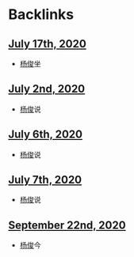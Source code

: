 
# Backlinks
## [July 17th, 2020](<July 17th, 2020.md>)
- [杨俊](<杨俊.md>)坐

## [July 2nd, 2020](<July 2nd, 2020.md>)
- [杨俊](<杨俊.md>)说

## [July 6th, 2020](<July 6th, 2020.md>)
- [杨俊](<杨俊.md>)说

## [July 7th, 2020](<July 7th, 2020.md>)
- [杨俊](<杨俊.md>)说

## [September 22nd, 2020](<September 22nd, 2020.md>)
- [杨俊](<杨俊.md>)今

